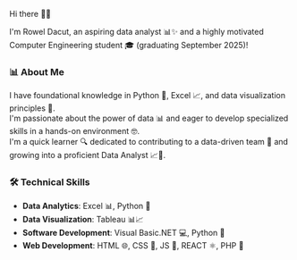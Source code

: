 

Hi there 👋😊

I'm Rowel Dacut, an aspiring data analyst 📊✨ and a highly motivated Computer Engineering student 🎓 (graduating September 2025)!

### 📊 About Me

I have foundational knowledge in Python 🐍, Excel 📈, and data visualization principles 🌟.  
I'm passionate about the power of data 📊 and eager to develop specialized skills in a hands-on environment 🤓.  
I'm a quick learner 🔍 dedicated to contributing to a data-driven team 💼 and growing into a proficient Data Analyst 📈🚀.

### 🛠️ Technical Skills

- **Data Analytics**: Excel 📊, Python 🐍  
- **Data Visualization**: Tableau 📊📈  
- **Software Development**: Visual Basic.NET 💻, Python 🐍  
- **Web Development**: HTML 🌐, CSS 🎨, JS 🚀, REACT ⚛️, PHP 🔧
